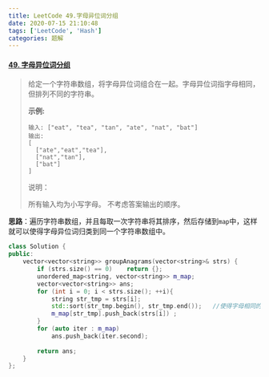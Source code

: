 ```yaml
---
title: LeetCode 49.字母异位词分组
date: 2020-07-15 21:10:48
tags: ['LeetCode', 'Hash']
categories:	题解
---
```


#### [49. 字母异位词分组](https://leetcode-cn.com/problems/group-anagrams/)

<!--more-->

> 给定一个字符串数组，将字母异位词组合在一起。字母异位词指字母相同，但排列不同的字符串。
>
> **示例:**
>
> ```
> 输入: ["eat", "tea", "tan", "ate", "nat", "bat"]
> 输出:
> [
>   ["ate","eat","tea"],
>   ["nat","tan"],
>   ["bat"]
> ]
> ```
>
> 说明：
>
> 所有输入均为小写字母。
> 不考虑答案输出的顺序。

**思路**：遍历字符串数组，并且每取一次字符串将其排序，然后存储到`map`中，这样就可以使得字母异位词归类到同一个字符串数组中。

```C++
class Solution {
public:
    vector<vector<string>> groupAnagrams(vector<string>& strs) {
        if (strs.size() == 0)    return {};
        unordered_map<string, vector<string>> m_map;
        vector<vector<string>> ans;
        for (int i = 0; i < strs.size(); ++i){
            string str_tmp = strs[i];
            std::sort(str_tmp.begin(), str_tmp.end());   //使得字母相同的按统一序列排布
            m_map[str_tmp].push_back(strs[i]) ; 
        }
        for (auto iter : m_map)
            ans.push_back(iter.second);
        
        return ans;
    }
};
```

